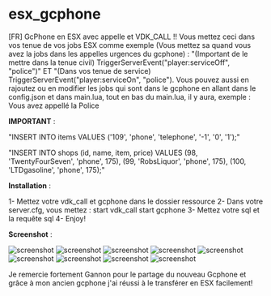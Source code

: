 # esx_gcphone
[FR] GcPhone en ESX avec appelle et VDK_CALL !! Vous mettez ceci dans vos tenue de vos jobs ESX comme exemple (Vous mettez sa quand vous avez la jobs dans les appelles urgences du gcphone) : "(Important de le mettre dans la tenue civil) TriggerServerEvent("player:serviceOff", "police")" ET "(Dans vos tenue de service) TriggerServerEvent("player:serviceOn", "police"). Vous pouvez aussi en rajoutez ou en modifier les jobs qui sont dans le gcphone en allant dans le config.json et dans main.lua, tout en bas du main.lua, il y aura, exemple : Vous avez appellé la Police

 **IMPORTANT** :

 "INSERT INTO items VALUES ('109', 'phone', 'telephone', '-1', '0', '1');"

 "INSERT INTO shops (id, name, item, price) VALUES 
 (98, 'TwentyFourSeven', 'phone', 175), 
 (99, 'RobsLiquor', 'phone', 175), 
 (100,   'LTDgasoline', 'phone', 175);"

**Installation** :

 1- Mettez votre vdk_call et gcphone dans le dossier ressource
 2- Dans votre server.cfg, vous mettez :
 start vdk_call
 start gcphone
 3- Mettez votre sql et la requête sql
 4- Enjoy!
 
 **Screenshot** :
 
 ![screenshot](https://cdn.discordapp.com/attachments/452024430659371009/460122339976282142/appel.PNG)
 ![screenshot](https://media.discordapp.net/attachments/452024430659371009/460122372561960960/bank.PNG)
 ![screenshot](https://cdn.discordapp.com/attachments/452024430659371009/460122419831767040/chat.PNG)
 ![screenshot](https://cdn.discordapp.com/attachments/452024430659371009/460122455898456064/historique.PNG)
 ![screenshot](https://cdn.discordapp.com/attachments/452024430659371009/460122499150118922/home.PNG)
 ![screenshot](https://cdn.discordapp.com/attachments/452024430659371009/460122543001698335/parametre.PNG)
 ![screenshot](https://cdn.discordapp.com/attachments/452024430659371009/460122583569006592/phone.PNG)
 ![screenshot](https://cdn.discordapp.com/attachments/452024430659371009/460122633850060810/supprime.PNG)
 ![screenshot](https://cdn.discordapp.com/attachments/452024430659371009/460122668302336001/urgence.PNG)
 
Je remercie fortement Gannon pour le partage du nouveau Gcphone et grâce à mon ancien gcphone j'ai réussi à le transférer en ESX facilement!
